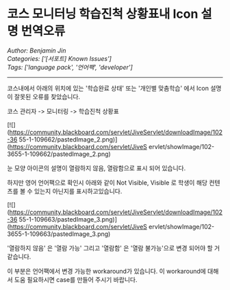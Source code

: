 # 코스 모니터닝 학습진척 상황표내 Icon 설명 번역오류
*Author: Benjamin Jin*  
*Categories: ['[서포트] Known Issues']*  
*Tags: ['language pack', '언어팩', 'developer']*  
<hr />
코스내에서 아래의 위치에 있는 '학습완료 상태' 또는 '개인별 맞춤학습' 에서 Icon 설명이 잘못된 오류를 찾았습니다.

코스 관리자 -> 모니터링 -> 학습진척 상황표

[![](https://community.blackboard.com/servlet/JiveServlet/downloadImage/102-36
55-1-109662/pastedImage_2.png)](https://community.blackboard.com/servlet/JiveS
ervlet/showImage/102-3655-1-109662/pastedImage_2.png)

눈 모양 아이콘의 설명이 열람하지 않음, 열람함으로 표시 되어 있습니다.

하지만 영어 언어팩으로 확인시 아래와 같이 Not Visible, Visible 로 학생이 해당 컨텐츠를 볼 수 있는지 아닌지를
표시하고있습니다.

[![](https://community.blackboard.com/servlet/JiveServlet/downloadImage/102-36
55-1-109663/pastedImage_3.png)](https://community.blackboard.com/servlet/JiveS
ervlet/showImage/102-3655-1-109663/pastedImage_3.png)

'열람하지 않음' 은 '열람 가능' 그리고 '열람함' 은 '열람 불가능'으로 변경 되어야 할 거 같습니다.

이 부분은 언어팩에서 변경 가능한 workaround가 있습니다. 이 workaround에 대해서 도움 필요하시면 case를 만들어 주시기
바랍니다.

